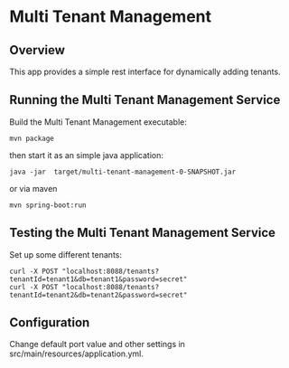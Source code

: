 # Multi Tenant Management

## Overview  

This app provides a simple rest interface for dynamically adding tenants.

## Running the Multi Tenant Management Service

Build the Multi Tenant Management executable:

```
mvn package
```

then start it as an simple java application:

```
java -jar  target/multi-tenant-management-0-SNAPSHOT.jar
```
or via maven
```
mvn spring-boot:run
```

## Testing the Multi Tenant Management Service

Set up some different tenants:

```
curl -X POST "localhost:8088/tenants?tenantId=tenant1&db=tenant1&password=secret"
curl -X POST "localhost:8088/tenants?tenantId=tenant2&db=tenant2&password=secret"
```

## Configuration

Change default port value and other settings in src/main/resources/application.yml.
